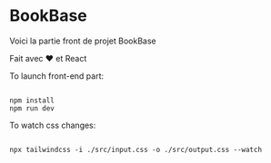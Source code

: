 # BookBase

Voici la partie front de projet BookBase

Fait avec ❤️ et React

To launch front-end part:

```

npm install
npm run dev

```

To watch css changes:

```

npx tailwindcss -i ./src/input.css -o ./src/output.css --watch

```